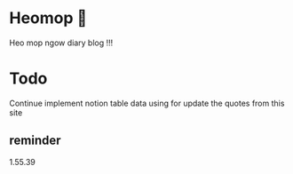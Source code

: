# Heomop 🐷

Heo mop ngow diary blog !!!

# Todo

Continue implement notion table data using for update the quotes from this site

## reminder

1.55.39
